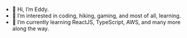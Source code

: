 - 👋 Hi, I’m Eddy.
- 👀 I’m interested in coding, hiking, gaming, and most of all, learning.
- 🌱 I’m currently learning ReactJS, TypeScript, AWS, and many more along the way.

<!---
eyun1988/eyun1988 is a ✨ special ✨ repository because its `README.md` (this file) appears on your GitHub profile.
You can click the Preview link to take a look at your changes.
--->
